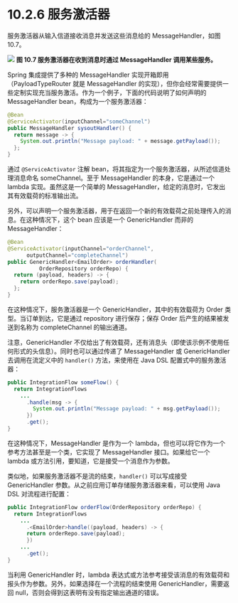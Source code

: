 # 10.2.6 服务激活器

服务激活器从输入信道接收消息并发送这些消息给的 MessageHandler，如图 10.7。

![](../../asset/10.7.png)
**图 10.7 服务激活器在收到消息时通过 MessageHandler 调用某些服务。** <br/>

Spring 集成提供了多种的 MessageHandler 实现开箱即用（PayloadTypeRouter 就是 MessageHandler 的实现），但你会经常需要提供一些定制实现充当服务激活。作为一个例子，下面的代码说明了如何声明的 MessageHandler bean，构成为一个服务激活器：

```java
@Bean
@ServiceActivator(inputChannel="someChannel")
public MessageHandler sysoutHandler() {
  return message -> {
    System.out.println("Message payload: " + message.getPayload());
  };
}
```

通过 `@ServiceActivator` 注解 bean，将其指定为一个服务激活器，从所述信道处理消息命名 someChannel。至于 MessageHandler 的本身，它是通过一个 lambda 实现。虽然这是一个简单的 MessageHandler，给定的消息时，它发出其有效载荷的标准输出流。

另外，可以声明一个服务激活器，用于在返回一个新的有效载荷之前处理传入的消息。在这种情况下，这个 bean 应该是一个 GenericHandler 而非的 MessageHandler：

```java
@Bean
@ServiceActivator(inputChannel="orderChannel",
      outputChannel="completeChannel")
public GenericHandler<EmailOrder> orderHandler(
          OrderRepository orderRepo) {
  return (payload, headers) -> {
    return orderRepo.save(payload);
  };
}
```

在这种情况下，服务激活器是一个 GenericHandler，其中的有效载荷为 Order 类型。当订单到达，它是通过 repository 进行保存；保存 Order 后产生的结果被发送到名称为 completeChannel 的输出通道。

注意，GenericHandler 不仅给出了有效载荷，还有消息头（即使该示例不使用任何形式的头信息）。同时也可以通过传递了 MessageHandler 或 GenericHandler 去调用在流定义中的 `handler()` 方法，来使用在 Java DSL 配置式中的服务激活器：

```java
public IntegrationFlow someFlow() {
  return IntegrationFlows
    ...
      .handle(msg -> {
        System.out.println("Message payload: " + msg.getPayload());
      })
      .get();
}
```

在这种情况下，MessageHandler 是作为一个 lambda，但也可以将它作为一个参考方法甚至是一个类，它实现了 MessageHandler 接口。如果给它一个 lambda 或方法引用，要知道，它是接受一个消息作为参数。

类似地，如果服务激活器不是流的结束，`handler()` 可以写成接受 GenericHandler 参数。从之前应用订单存储服务激活器来看，可以使用 Java DSL 对流程进行配置：

```java
public IntegrationFlow orderFlow(OrderRepository orderRepo) {
  return IntegrationFlows
    ...
      .<EmailOrder>handle((payload, headers) -> {
      return orderRepo.save(payload);
      })
    ...
      .get();
}
```

当利用 GenericHandler 时，lambda 表达式或方法参考接受该消息的有效载荷和报头作为参数。另外，如果选择在一个流程的结束使用 GenericHandler，需要返回 null，否则会得到这表明有没有指定输出通道的错误。

